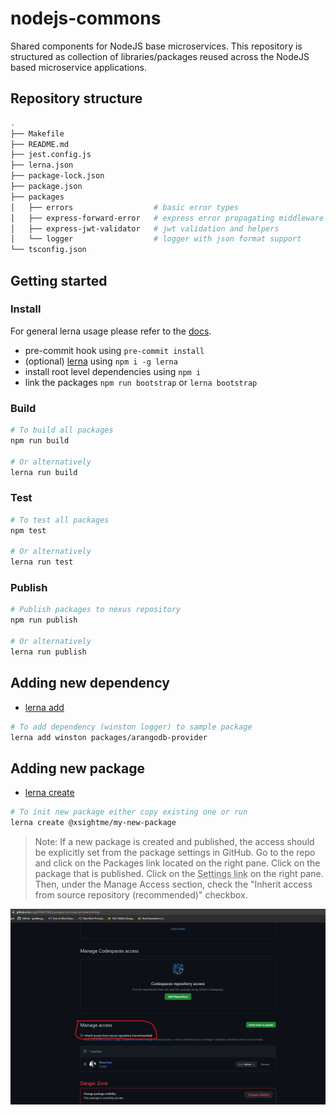 # nodejs-commons

Shared components for NodeJS base microservices.
This repository is structured as collection of libraries/packages reused across the NodeJS based microservice applications.

## Repository structure

```bash
.
├── Makefile
├── README.md
├── jest.config.js
├── lerna.json
├── package-lock.json
├── package.json
├── packages
│   ├── errors                  # basic error types
│   ├── express-forward-error   # express error propagating middleware
│   ├── express-jwt-validator   # jwt validation and helpers
│   └── logger                  # logger with json format support
└── tsconfig.json
```

## Getting started

### Install

For general lerna usage please refer to the [docs](https://github.com/lerna/lerna).

- pre-commit hook using `pre-commit install`
- (optional) [lerna](https://lerna.js.org) using `npm i -g lerna`
- install root level dependencies using `npm i`
- link the packages `npm run bootstrap` or `lerna bootstrap`

### Build

```bash
# To build all packages
npm run build

# Or alternatively
lerna run build
```

### Test

```bash
# To test all packages
npm test

# Or alternatively
lerna run test
```

### Publish

```bash
# Publish packages to nexus repository
npm run publish

# Or alternatively
lerna run publish
```

## Adding new dependency

- [lerna add](https://github.com/lerna/lerna/tree/main/commands/add#readme)

```bash
# To add dependency (winston logger) to sample package
lerna add winston packages/arangodb-provider
```

## Adding new package

- [lerna create](https://github.com/lerna/lerna/tree/main/commands/create#readme)

```bash
# To init new package either copy existing one or run
lerna create @xsightme/my-new-package
```

> Note: If a new package is created and published, the access should be explicitly set from the package settings in GitHub. Go to the repo and click on the Packages link located on the right pane. Click on the package that is published. Click on the <abbr title="If you're the publisher you should see this link.">Settings link</abbr> on the right pane. Then, under the Manage Access section, check the "Inherit access from source repository (recommended)" checkbox.

![Inherit access screenshot](/doc/inherit_access.png)
